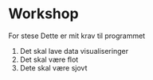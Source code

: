 # Workshop
For stese
Dette er mit krav til programmet
1. Det skal lave data visualiseringer
2. Det skal være flot
3. Dete skal være sjovt
